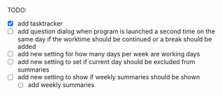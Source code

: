 TODO:
- [x] add tasktracker 
- [ ] add question dialog when program is launched a second time on the same day if the worktime should be continued or a break should be added
- [ ] add new setting for how many days per week are working days
- [ ] add new setting to set if current day should be excluded from summaries
- [ ] add new setting to show if weekly summaries should be shown
  - [ ] add weekly summaries 

